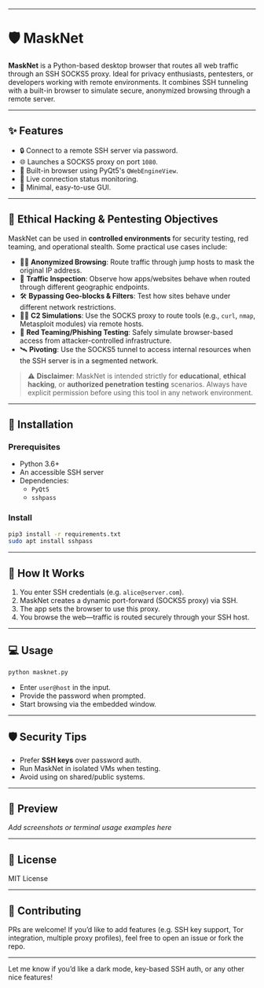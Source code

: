 
---

# 🛡️ MaskNet

**MaskNet** is a Python-based desktop browser that routes all web traffic through an SSH SOCKS5 proxy. Ideal for privacy enthusiasts, pentesters, or developers working with remote environments. It combines SSH tunneling with a built-in browser to simulate secure, anonymized browsing through a remote server.

---

## ✨ Features

- 🔒 Connect to a remote SSH server via password.
- 🌐 Launches a SOCKS5 proxy on port `1080`.
- 🧭 Built-in browser using PyQt5's `QWebEngineView`.
- 🔄 Live connection status monitoring.
- 📎 Minimal, easy-to-use GUI.

---

## 🎯 Ethical Hacking & Pentesting Objectives

MaskNet can be used in **controlled environments** for security testing, red teaming, and operational stealth. Some practical use cases include:

- 🕵️‍♂️ **Anonymized Browsing**: Route traffic through jump hosts to mask the original IP address.
- 🧪 **Traffic Inspection**: Observe how apps/websites behave when routed through different geographic endpoints.
- 🛠️ **Bypassing Geo-blocks & Filters**: Test how sites behave under different network restrictions.
- 🧑‍💻 **C2 Simulations**: Use the SOCKS proxy to route tools (e.g., `curl`, `nmap`, Metasploit modules) via remote hosts.
- 🔐 **Red Teaming/Phishing Testing**: Safely simulate browser-based access from attacker-controlled infrastructure.
- 🛰️ **Pivoting**: Use the SOCKS5 tunnel to access internal resources when the SSH server is in a segmented network.

> ⚠️ **Disclaimer**: MaskNet is intended strictly for **educational**, **ethical hacking**, or **authorized penetration testing** scenarios. Always have explicit permission before using this tool in any network environment.

---

## 🚀 Installation

### Prerequisites

- Python 3.6+
- An accessible SSH server
- Dependencies:
  - `PyQt5`
  - `sshpass`

### Install

```bash
pip3 install -r requirements.txt
sudo apt install sshpass
```

---

## 🧠 How It Works

1. You enter SSH credentials (e.g. `alice@server.com`).
2. MaskNet creates a dynamic port-forward (SOCKS5 proxy) via SSH.
3. The app sets the browser to use this proxy.
4. You browse the web—traffic is routed securely through your SSH host.

---

## 💻 Usage

```bash
python masknet.py
```

- Enter `user@host` in the input.
- Provide the password when prompted.
- Start browsing via the embedded window.

---

## 🛡️ Security Tips

- Prefer **SSH keys** over password auth.
- Run MaskNet in isolated VMs when testing.
- Avoid using on shared/public systems.

---

## 📸 Preview

_Add screenshots or terminal usage examples here_

---

## 📜 License

MIT License

---

## 🤝 Contributing

PRs are welcome! If you’d like to add features (e.g. SSH key support, Tor integration, multiple proxy profiles), feel free to open an issue or fork the repo.

---

Let me know if you’d like a dark mode, key-based SSH auth, or any other nice features!